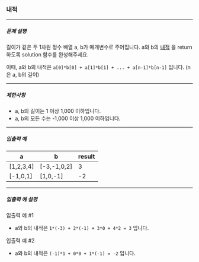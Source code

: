 ### 내적

***

##### 문제 설명
길이가 같은 두 1차원 정수 배열 a, b가 매개변수로 주어집니다. a와 b의 [내적](https://en.wikipedia.org/wiki/Dot_product) 을 return 하도록 solution 함수를 완성해주세요.

이때, a와 b의 내적은 ```a[0]*b[0] + a[1]*b[1] + ... + a[n-1]*b[n-1]``` 입니다. (n은 a, b의 길이)

***

##### 제한사항
* a, b의 길이는 1 이상 1,000 이하입니다.
* a, b의 모든 수는 -1,000 이상 1,000 이하입니다.

***

##### 입출력 예
|a|b|result|
|---|---|---|
|[1,2,3,4]|[-3,-1,0,2]|3|
|[-1,0,1]|[1,0,-1]|-2|

***

##### 입출력 예 설명
입출력 예 #1
* a와 b의 내적은 ```1*(-3) + 2*(-1) + 3*0 + 4*2 = 3``` 입니다.

입출력 예 #2
* a와 b의 내적은 ```(-1)*1 + 0*0 + 1*(-1) = -2``` 입니다.